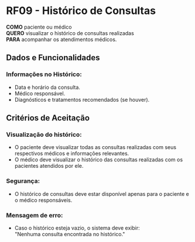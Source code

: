 # RF09 - Histórico de Consultas

**COMO** paciente ou médico  
**QUERO** visualizar o histórico de consultas realizadas  
**PARA** acompanhar os atendimentos médicos.

## Dados e Funcionalidades

### Informações no Histórico:
- Data e horário da consulta.
- Médico responsável.
- Diagnósticos e tratamentos recomendados (se houver).

## Critérios de Aceitação

### Visualização do histórico:
- O paciente deve visualizar todas as consultas realizadas com seus respectivos médicos e informações relevantes.
- O médico deve visualizar o histórico das consultas realizadas com os pacientes atendidos por ele.

### Segurança:
- O histórico de consultas deve estar disponível apenas para o paciente e o médico responsáveis.

### Mensagem de erro:
- Caso o histórico esteja vazio, o sistema deve exibir:  
  "Nenhuma consulta encontrada no histórico."
